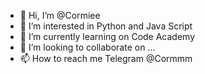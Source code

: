 - 👋 Hi, I’m @Cormiee
- 👀 I’m interested in Python and Java Script
- 🌱 I’m currently learning on Code Academy
- 💞️ I’m looking to collaborate on ...
- 📫 How to reach me Telegram @Cormmm

<!---
Cormiee/Cormiee is a ✨ special ✨ repository because its `README.md` (this file) appears on your GitHub profile.
You can click the Preview link to take a look at your changes.
--->
